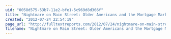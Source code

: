 ```yaml
---
uid: "0058d575-53b7-11e2-bfe1-5c969d8d366f"
title: "Nightmare on Main Street: Older Americans and the Mortgage Market Crisis | Full Text Reports..."
created: "2012-07-24 22:54:19"
page_url: "http://fulltextreports.com/2012/07/24/nightmare-on-main-street-older-americans-and-the-mortgage-market-crisis/"
filename: "Nightmare on Main Street: Older Americans and the Mortgage Market Crisis | Full Text Reports.html"
---
```

